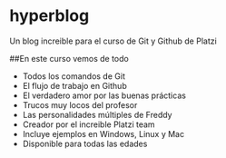 # hyperblog
Un blog increible para el curso de Git y Github de Platzi

##En este curso vemos de todo
* Todos los comandos de Git
* El flujo de trabajo en Github
* El verdadero amor por las buenas prácticas
* Trucos muy locos del profesor
* Las personalidades múltiples de Freddy
* Creador por el increible Platzi team
* Incluye ejemplos en Windows, Linux y Mac
* Disponible para todas las edades